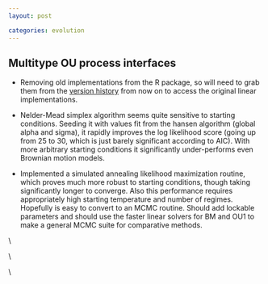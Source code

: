 ```yaml
---
layout: post

categories: evolution
---
```






 





Multitype OU process interfaces
-------------------------------

-   Removing old implementations from the R package, so will need to
    grab them from the [version
    history](http://github.com/cboettig/wrightscape/commit/a3cebb06b8e0e28fe43fbb22e6bd9f0c499271e3 "http://github.com/cboettig/wrightscape/commit/a3cebb06b8e0e28fe43fbb22e6bd9f0c499271e3")
    from now on to access the original linear implementations.

-   Nelder-Mead simplex algorithm seems quite sensitive to starting
    conditions. Seeding it with values fit from the hansen algorithm
    (global alpha and sigma), it rapidly improves the log likelihood
    score (going up from 25 to 30, which is just barely significant
    according to AIC). With more arbitrary starting conditions it
    significantly under-performs even Brownian motion models.

-   Implemented a simulated annealing likelihood maximization routine,
    which proves much more robust to starting conditions, though taking
    significantly longer to converge. Also this performance requires
    appropriately high starting temperature and number of regimes.
    Hopefully is easy to convert to an MCMC routine. Should add lockable
    parameters and should use the faster linear solvers for BM and OU1
    to make a general MCMC suite for comparative methods.

\

\

\

